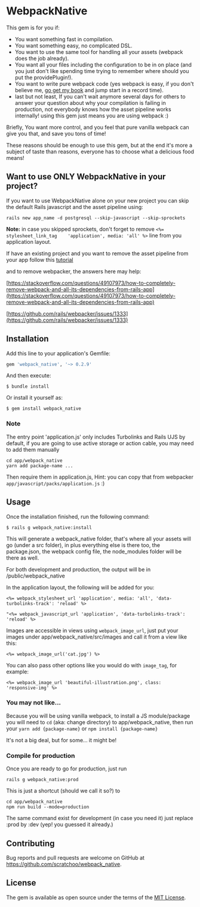 # WebpackNative

This gem is for you if:

- You want something fast in compilation.
- You want something easy, no complicated DSL.
- You want to use the same tool for handling all your assets (webpack does the job already).
- You want all your files including the configuration to be in on place (and you just don't like spending time trying to remember where should you put the providePlugin!).
- You want to write pure webpack code (yes webpack is easy, if you don't believe me, [go get my book](https://www.apress.com/us/book/9781484258958) and jump start in a record time).
- last but not least, If you can't wait anymore several days for others to answer your question about why your compilation is failing in production, not everybody knows how the asset pipeline works internally! using this gem just means you are using webpack :)

Briefly, You want more control, and you feel that pure vanilla webpack can give you that, and save you tons of time!

These reasons should be enough to use this gem, but at the end it's more a subject of taste than reasons, everyone has to choose what a delicious food means!

## Want to use ONLY WebpackNative in your project?

If you want to use WebpackNative alone on your new project you can skip the default Rails javascript and the asset pipeline using:

```
rails new app_name -d postgresql --skip-javascript --skip-sprockets
```

**Note:** in case you skipped sprockets, don't forget to remove `<%= stylesheet_link_tag    'application', media: 'all' %>` line from you application layout.

If have an existing project and you want to remove the asset pipeline from your app follow this [tutorial](https://andre.arko.net/2020/07/09/rails-6-with-webpack-in-appassets-and-no-sprockets/)

and to remove webpacker, the answers here may help:

[https://stackoverflow.com/questions/49107973/how-to-completely-remove-webpack-and-all-its-dependencies-from-rails-app](https://stackoverflow.com/questions/49107973/how-to-completely-remove-webpack-and-all-its-dependencies-from-rails-app)

[https://github.com/rails/webpacker/issues/1333](https://github.com/rails/webpacker/issues/1333)

## Installation

Add this line to your application's Gemfile:

```ruby
gem 'webpack_native', '~> 0.2.9'
```

And then execute:

    $ bundle install

Or install it yourself as:

    $ gem install webpack_native

### Note

The entry point 'application.js' only includes Turbolinks and Rails UJS by default, if you are going to use active storage or action cable, you may need to add them manually

```
cd app/webpack_native
yarn add package-name ...
```

Then require them in application.js, Hint: you can copy that from webpacker `app/javascript/packs/application.js` :)


## Usage

Once the installation finished, run the following command:

    $ rails g webpack_native:install

This will generate a webpack_native folder, that's where all your assets will go (under a src folder), in plus everything else is there too, the package.json, the webpack config file, the node_modules folder will be there as well.

For both development and production, the output will be in /public/webpack_native

In the application layout, the following will be added for you:

```
<%= webpack_stylesheet_url 'application', media: 'all', 'data-turbolinks-track': 'reload' %>

"<%= webpack_javascript_url 'application', 'data-turbolinks-track': 'reload' %>
```

Images are accessible in views using `webpack_image_url`, just put your images under app/webpack_native/src/images and call it from a view like this:

```
<%= webpack_image_url('cat.jpg') %>
```

You can also pass other options like you would do with `image_tag`, for example:

```
<%= webpack_image_url 'beautiful-illustration.png', class: 'responsive-img' %>
```

### You may not like...

Because you will be using vanilla webpack, to install a JS module/package you will need to `cd` (aka: change directory) to app/webpack_native, then run your `yarn add {package-name}` or `npm install {package-name}`

It's not a big deal, but for some... it might be!

### Compile for production

Once you are ready to go for production, just run

```
rails g webpack_native:prod
```

This is just a shortcut (should we call it so?) to

```
cd app/webpack_native
npm run build --mode=production
```

The same command exist for development (in case you need it) just replace :prod by :dev (yep! you guessed it already.)

## Contributing

Bug reports and pull requests are welcome on GitHub at https://github.com/scratchoo/webpack_native.


## License

The gem is available as open source under the terms of the [MIT License](https://opensource.org/licenses/MIT).
